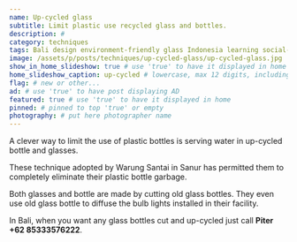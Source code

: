 ```yaml
---
name: Up-cycled glass
subtitle: Limit plastic use recycled glass and bottles.
description: #
category: techniques
tags: Bali design environment-friendly glass Indonesia learning social-responsibility up-cycle
image: /assets/p/posts/techniques/up-cycled-glass/up-cycled-glass.jpg
show_in_home_slideshow: true # use 'true' to have it displayed in home slideshow
home_slideshow_caption: up-cycled # lowercase, max 12 digits, including spaces
flag: # new or other...
ad: # use 'true' to have post displaying AD
featured: true # use 'true' to have it displayed in home
pinned: # pinned to top 'true' or empty
photography: # put here photographer name
---
```

A clever way to limit the use of plastic bottles is serving water in up-cycled bottle and glasses.

These technique adopted by Warung Santai in Sanur has permitted them to completely eliminate their plastic bottle garbage.

Both glasses and bottle are made by cutting old glass bottles. They even use old glass bottle to diffuse the bulb lights installed in their facility.

In Bali, when you want any glass bottles cut and up-cycled just call **Piter +62 85333576222**.
